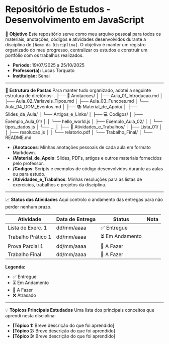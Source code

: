 # Repositório de Estudos - Desenvolvimento em JavaScript

🎯 **Objetivo**
Este repositório serve como meu arquivo pessoal para todos os materiais, anotações, códigos e atividades desenvolvidos durante a disciplina de `[Nome da Disciplina]`. O objetivo é manter um registro organizado do meu progresso, centralizar os estudos e construir um portfólio com os trabalhos realizados.

- **Período:** 19/07/2025 a 25/10/2025
- **Professor(a):** Lucas Torquato
- **Instituição:** Senai

---

📂 **Estrutura de Pastas**
Para manter tudo organizado, adotei a seguinte estrutura de diretórios:
.
├── 📄 Anotacoes/
│   ├── Aula_01_Introducao.md
│   ├── Aula_02_Variaveis_Tipos.md
│   ├── Aula_03_Funcoes.md
│   └── Aula_04_DOM_Eventos.md
│
├── 📚 Material_de_Apoio/
│   ├── Slides_da_Aula/
│   └── Artigos_e_Links/
│
├── 💻 Codigos/
│   ├── Exemplo_Aula_01/
│   │   └── hello_world.js
│   ├── Exemplo_Aula_02/
│   │   └── tipos_dados.js
│   └── ...
│
├── 📝 Atividades_e_Trabalhos/
│   ├── Lista_01/
│   │   ├── resolucao.js
│   │   └── relatorio.pdf
│   └── Trabalho_Final/
│
└── README.md

- **/Anotacoes**: Minhas anotações pessoais de cada aula em formato Markdown.
- **/Material_de_Apoio**: Slides, PDFs, artigos e outros materiais fornecidos pelo professor.
- **/Codigos**: Scripts e exemplos de código desenvolvidos durante as aulas ou para estudo.
- **/Atividades_e_Trabalhos**: Minhas resoluções para as listas de exercícios, trabalhos e projetos da disciplina.

---

📈 **Status das Atividades**
Aqui controlo o andamento das entregas para não perder nenhum prazo.

| Atividade           | Data de Entrega | Status          | Nota |
|---------------------|-----------------|-----------------|------|
| Lista de Exerc. 1   | dd/mm/aaaa      | ✅ Entregue     |      |
| Trabalho Prático 1  | dd/mm/aaaa      | ⏳ Em Andamento |      |
| Prova Parcial 1     | dd/mm/aaaa      | 🚧 A Fazer      |      |
| Trabalho Final      | dd/mm/aaaa      | 🚧 A Fazer      |      |

**Legenda:**
- ✅ Entregue
- ⏳ Em Andamento
- 🚧 A Fazer
- ❌ Atrasado

---

💡 **Tópicos Principais Estudados**
Uma lista dos principais conceitos que aprendi nesta disciplina:

- **[Tópico 1:** Breve descrição do que foi aprendido]
- **[Tópico 2:** Breve descrição do que foi aprendido]
- **[Tópico 3:** Breve descrição do que foi aprendido]

